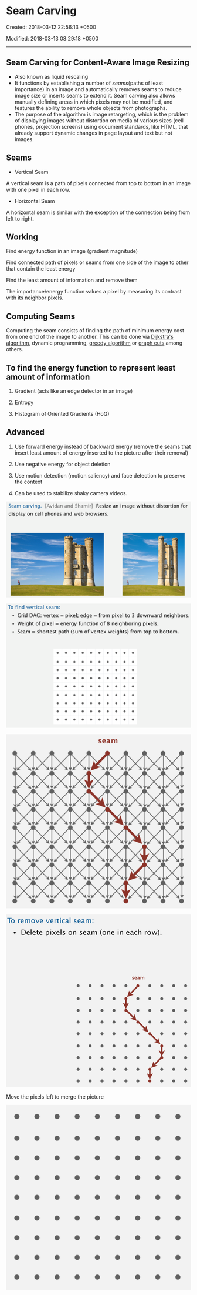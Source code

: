 # Seam Carving

Created: 2018-03-12 22:56:13 +0500

Modified: 2018-03-13 08:29:18 +0500

---

## Seam Carving for Content-Aware Image Resizing

- Also known as liquid rescaling
- It functions by establishing a number of *seams*(paths of least importance) in an image and automatically removes seams to reduce image size or inserts seams to extend it. Seam carving also allows manually defining areas in which pixels may not be modified, and features the ability to remove whole objects from photographs.
- The purpose of the algorithm is image retargeting, which is the problem of displaying images without distortion on media of various sizes (cell phones, projection screens) using document standards, like HTML, that already support dynamic changes in page layout and text but not images.

## Seams

- Vertical Seam

A vertical seam is a path of pixels connected from top to bottom in an image with one pixel in each row.

- Horizontal Seam

A horizontal seam is similar with the exception of the connection being from left to right.

## Working

Find energy function in an image (gradient magnitude)

Find connected path of pixels or seams from one side of the image to other that contain the least energy

Find the least amount of information and remove them

The importance/energy function values a pixel by measuring its contrast with its neighbor pixels.

## Computing Seams

Computing the seam consists of finding the path of minimum energy cost from one end of the image to another. This can be done via [Dijkstra's algorithm](https://en.wikipedia.org/wiki/Dijkstra%27s_algorithm), dynamic programming, [greedy algorithm](https://en.wikipedia.org/wiki/Greedy_algorithm) or [graph cuts](https://en.wikipedia.org/wiki/Cut_(graph_theory)) among others.

## To find the energy function to represent least amount of information

1. Gradient (acts like an edge detector in an image)

2. Entropy

3. Histogram of Oriented Gradients (HoG)

## Advanced

1. Use forward energy instead of backward energy (remove the seams that insert least amount of energy inserted to the picture after their removal)

2. Use negative energy for object deletion

3. Use motion detection (motion saliency) and face detection to preserve the context

4. Can be used to stabilize shaky camera videos.

![image](media/Seam-Carving-image1.png)

![image](media/Seam-Carving-image2.png)

![seam ](media/Seam-Carving-image3.png)

![image](media/Seam-Carving-image4.png)

Move the pixels left to merge the picture

![image](media/Seam-Carving-image5.png)
